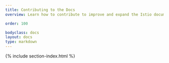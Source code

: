```yaml
---
title: Contributing to the Docs
overview: Learn how to contribute to improve and expand the Istio documentation.

order: 100

bodyclass: docs
layout: docs
type: markdown
---
```


{% include section-index.html %}
